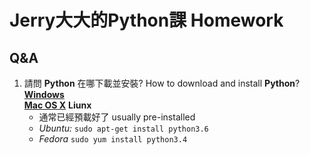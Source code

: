 Jerry大大的Python課 Homework
=
## Q&A
1. 請問 **Python** 在哪下載並安裝? How to download and install **Python**?
    [**Windows**](https://www.python.org/ftp/python/3.6.4/python-3.6.4.exe)\
    [**Mac OS X**](https://www.python.org/downloads/mac-osx/)
    **Liunx**
    * 通常已經預載好了 usually pre-installed
    * *Ubuntu:* `sudo apt-get install python3.6`
    * *Fedora* `sudo yum install python3.4`
    

